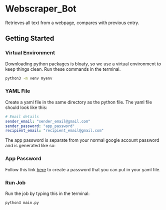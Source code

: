 # Webscraper_Bot

Retrieves all text from a webpage, compares with previous entry.

## Getting Started

### Virtual Environment

Downloading python packages is bloaty, so we use a virtual environment to keep things clean. Run these commands in the terminal.

```bash
python3 -m venv myenv
```

### YAML File

Create a yaml file in the same directory as the python file. The yaml file should look like this:

```yaml
# Email details
sender_email: "sender_email@gmail.com"
sender_password: "app_password"
recipient_email: "recipient_email@gmail.com"
```

The app password is separate from your normal google account password and is generated like so:

### App Password

Follow this link [here](https://support.google.com/accounts/answer/185833?visit_id=638301564797218479-244567776&p=InvalidSecondFactor&rd=1) to create a password that you can put in your yaml file.

### Run Job

Run the job by typing this in the terminal:

```bash
python3 main.py
```
